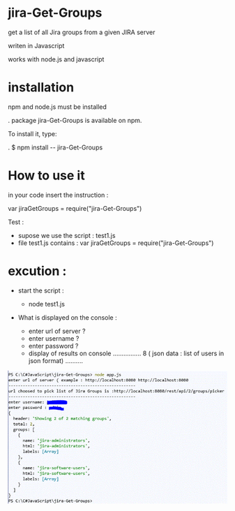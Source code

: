 # jira-Get-Groups

get a list of all Jira groups from a given JIRA server 

writen in Javascript

works with node.js and javascript

# installation

npm and node.js must be installed

 . package jira-Get-Groups is available on npm. 
 
 To install it, type:
 
. $ npm install -- jira-Get-Groups

# How to use it

in your code insert the instruction : 

var jiraGetGroups = require("jira-Get-Groups")

Test : 
* supose we use the script : test1.js
* file test1.js contains : var jiraGetGroups = require("jira-Get-Groups")

# excution : 
* start the script :
  * node test1.js

* What is displayed on the console  : 
  * enter url of server ?
  * enter username ?
  * enter password ? 
  * display of results on console  ................
    8 ( json data : list of users in json format) ..........

![alt text]( https://github.com/guihen01/npm-jira-get-groups/blob/main/Doc/Capture.GIF "Logo Title Text 1")
